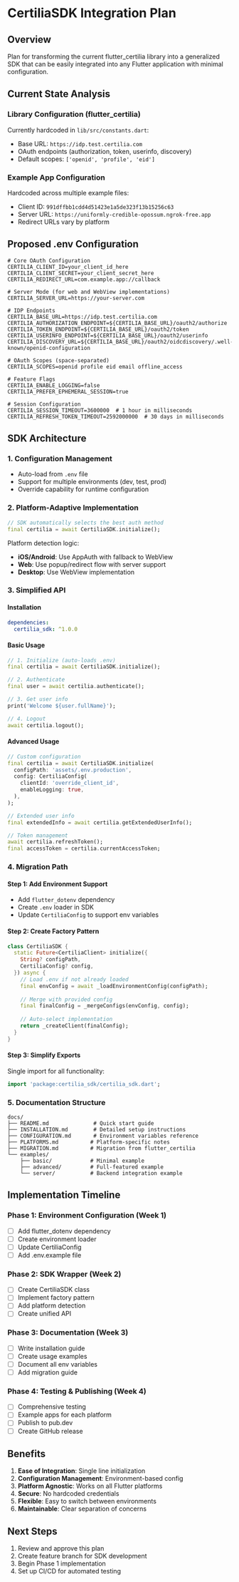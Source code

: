 # CertiliaSDK Integration Plan

## Overview
Plan for transforming the current flutter_certilia library into a generalized SDK that can be easily integrated into any Flutter application with minimal configuration.

## Current State Analysis

### Library Configuration (flutter_certilia)
Currently hardcoded in `lib/src/constants.dart`:
- Base URL: `https://idp.test.certilia.com`
- OAuth endpoints (authorization, token, userinfo, discovery)
- Default scopes: `['openid', 'profile', 'eid']`

### Example App Configuration
Hardcoded across multiple example files:
- Client ID: `991dffbb1cdd4d51423e1a5de323f13b15256c63`
- Server URL: `https://uniformly-credible-opossum.ngrok-free.app`
- Redirect URLs vary by platform

## Proposed .env Configuration

```env
# Core OAuth Configuration
CERTILIA_CLIENT_ID=your_client_id_here
CERTILIA_CLIENT_SECRET=your_client_secret_here
CERTILIA_REDIRECT_URL=com.example.app://callback

# Server Mode (for web and WebView implementations)
CERTILIA_SERVER_URL=https://your-server.com

# IDP Endpoints
CERTILIA_BASE_URL=https://idp.test.certilia.com
CERTILIA_AUTHORIZATION_ENDPOINT=${CERTILIA_BASE_URL}/oauth2/authorize
CERTILIA_TOKEN_ENDPOINT=${CERTILIA_BASE_URL}/oauth2/token
CERTILIA_USERINFO_ENDPOINT=${CERTILIA_BASE_URL}/oauth2/userinfo
CERTILIA_DISCOVERY_URL=${CERTILIA_BASE_URL}/oauth2/oidcdiscovery/.well-known/openid-configuration

# OAuth Scopes (space-separated)
CERTILIA_SCOPES=openid profile eid email offline_access

# Feature Flags
CERTILIA_ENABLE_LOGGING=false
CERTILIA_PREFER_EPHEMERAL_SESSION=true

# Session Configuration
CERTILIA_SESSION_TIMEOUT=3600000  # 1 hour in milliseconds
CERTILIA_REFRESH_TOKEN_TIMEOUT=2592000000  # 30 days in milliseconds
```

## SDK Architecture

### 1. Configuration Management
- Auto-load from `.env` file
- Support for multiple environments (dev, test, prod)
- Override capability for runtime configuration

### 2. Platform-Adaptive Implementation
```dart
// SDK automatically selects the best auth method
final certilia = await CertiliaSDK.initialize();
```

Platform detection logic:
- **iOS/Android**: Use AppAuth with fallback to WebView
- **Web**: Use popup/redirect flow with server support
- **Desktop**: Use WebView implementation

### 3. Simplified API

#### Installation
```yaml
dependencies:
  certilia_sdk: ^1.0.0
```

#### Basic Usage
```dart
// 1. Initialize (auto-loads .env)
final certilia = await CertiliaSDK.initialize();

// 2. Authenticate
final user = await certilia.authenticate();

// 3. Get user info
print('Welcome ${user.fullName}');

// 4. Logout
await certilia.logout();
```

#### Advanced Usage
```dart
// Custom configuration
final certilia = await CertiliaSDK.initialize(
  configPath: 'assets/.env.production',
  config: CertiliaConfig(
    clientId: 'override_client_id',
    enableLogging: true,
  ),
);

// Extended user info
final extendedInfo = await certilia.getExtendedUserInfo();

// Token management
await certilia.refreshToken();
final accessToken = certilia.currentAccessToken;
```

### 4. Migration Path

#### Step 1: Add Environment Support
- Add `flutter_dotenv` dependency
- Create `.env` loader in SDK
- Update `CertiliaConfig` to support env variables

#### Step 2: Create Factory Pattern
```dart
class CertiliaSDK {
  static Future<CertiliaClient> initialize({
    String? configPath,
    CertiliaConfig? config,
  }) async {
    // Load .env if not already loaded
    final envConfig = await _loadEnvironmentConfig(configPath);
    
    // Merge with provided config
    final finalConfig = _mergeConfigs(envConfig, config);
    
    // Auto-select implementation
    return _createClient(finalConfig);
  }
}
```

#### Step 3: Simplify Exports
Single import for all functionality:
```dart
import 'package:certilia_sdk/certilia_sdk.dart';
```

### 5. Documentation Structure

```
docs/
├── README.md              # Quick start guide
├── INSTALLATION.md        # Detailed setup instructions
├── CONFIGURATION.md       # Environment variables reference
├── PLATFORMS.md          # Platform-specific notes
├── MIGRATION.md          # Migration from flutter_certilia
└── examples/
    ├── basic/            # Minimal example
    ├── advanced/         # Full-featured example
    └── server/           # Backend integration example
```

## Implementation Timeline

### Phase 1: Environment Configuration (Week 1)
- [ ] Add flutter_dotenv dependency
- [ ] Create environment loader
- [ ] Update CertiliaConfig
- [ ] Add .env.example file

### Phase 2: SDK Wrapper (Week 2)
- [ ] Create CertiliaSDK class
- [ ] Implement factory pattern
- [ ] Add platform detection
- [ ] Create unified API

### Phase 3: Documentation (Week 3)
- [ ] Write installation guide
- [ ] Create usage examples
- [ ] Document all env variables
- [ ] Add migration guide

### Phase 4: Testing & Publishing (Week 4)
- [ ] Comprehensive testing
- [ ] Example apps for each platform
- [ ] Publish to pub.dev
- [ ] Create GitHub release

## Benefits

1. **Ease of Integration**: Single line initialization
2. **Configuration Management**: Environment-based config
3. **Platform Agnostic**: Works on all Flutter platforms
4. **Secure**: No hardcoded credentials
5. **Flexible**: Easy to switch between environments
6. **Maintainable**: Clear separation of concerns

## Next Steps

1. Review and approve this plan
2. Create feature branch for SDK development
3. Begin Phase 1 implementation
4. Set up CI/CD for automated testing